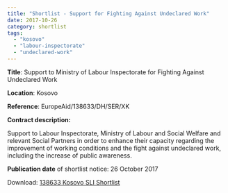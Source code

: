 ```yaml
---
title: "Shortlist - Support for Fighting Against Undeclared Work"
date: 2017-10-26
category: shortlist
tags: 
  - "kosovo"
  - "labour-inspectorate"
  - "undeclared-work"
---
```


**Title**: Support to Ministry of Labour Inspectorate for Fighting Against Undeclared Work

**Location**: Kosovo

**Reference**: EuropeAid/138633/DH/SER/XK

**Contract description:**

Support to Labour Inspectorate, Ministry of Labour and Social Welfare and relevant Social Partners in order to enhance their capacity regarding the improvement of working conditions and the fight against undeclared work, including the increase of public awareness.

**Publication date** of shortlist notice: 26 October 2017

Download: [138633 Kosovo SLI Shortlist](http://epm.lv/wp-content/uploads/2017/12/138633-Kosovo-SLI-Shortlist.pdf)
